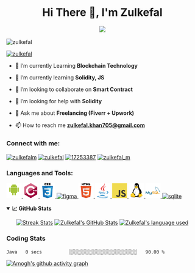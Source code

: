 <h1 align="center">Hi There 👋, I'm Zulkefal</h1>

<!-- Typing SVG by DenverCoder1 - https://github.com/DenverCoder1/readme-typing-svg -->
<p align="center">
<!--   <a href="https://github.com/DenverCoder1/readme-typing-svg"> -->
    <img src="https://readme-typing-svg.herokuapp.com?color=E22FE4&width=380&height=45&lines=I+am+Block-Chain+Enthusiast;Empowering+Others;Nice+To+Meet+You+...&center=true"></a>

</p>
<p align="left"> <img src="https://komarev.com/ghpvc/?username=zulkefal&label=Profile%20views&color=0e75b6&style=flat" alt="zulkefal" /> </p>

<p align="left"> <a href="https://github.com/ryo-ma/github-profile-trophy"><img src="https://github-profile-trophy.vercel.app/?username=zulkefal" alt="zulkefal" /></a> </p>

- 🔭 I’m currently Learning **Blockchain Technology**

- 🌱 I’m currently learning **Solidity, JS**

- 👯 I’m looking to collaborate on **Smart Contract**

- 🤝 I’m looking for help with **Solidity**

- 💬 Ask me about **Freelancing (Fiverr + Upwork)**

- 📫 How to reach me **zulkefal.khan705@gmail.com**

<h3 align="left">Connect with me:</h3>
<p align="left">
<a href="https://twitter.com/zulkefalm" target="blank"><img align="center" src="https://raw.githubusercontent.com/rahuldkjain/github-profile-readme-generator/master/src/images/icons/Social/twitter.svg" alt="zulkefalm" height="30" width="40" /></a>
<a href="https://linkedin.com/in/zulkefal" target="blank"><img align="center" src="https://raw.githubusercontent.com/rahuldkjain/github-profile-readme-generator/master/src/images/icons/Social/linked-in-alt.svg" alt="zulkefal" height="30" width="40" /></a>
<a href="https://stackoverflow.com/users/17253387" target="blank"><img align="center" src="https://raw.githubusercontent.com/rahuldkjain/github-profile-readme-generator/master/src/images/icons/Social/stack-overflow.svg" alt="17253387" height="30" width="40" /></a>
<a href="https://instagram.com/zulkefal_m" target="blank"><img align="center" src="https://raw.githubusercontent.com/rahuldkjain/github-profile-readme-generator/master/src/images/icons/Social/instagram.svg" alt="zulkefal_m" height="30" width="40" /></a>
</p>

<h3 align="left">Languages and Tools:</h3>
<p align="left"> <a href="https://developer.android.com" target="_blank" rel="noreferrer"> <img src="https://raw.githubusercontent.com/devicons/devicon/master/icons/android/android-original-wordmark.svg" alt="android" width="40" height="40"/> </a> <a href="https://www.w3schools.com/cpp/" target="_blank" rel="noreferrer"> <img src="https://raw.githubusercontent.com/devicons/devicon/master/icons/cplusplus/cplusplus-original.svg" alt="cplusplus" width="40" height="40"/> </a> <a href="https://www.w3schools.com/css/" target="_blank" rel="noreferrer"> <img src="https://raw.githubusercontent.com/devicons/devicon/master/icons/css3/css3-original-wordmark.svg" alt="css3" width="40" height="40"/> </a> <a href="https://www.figma.com/" target="_blank" rel="noreferrer"> <img src="https://www.vectorlogo.zone/logos/figma/figma-icon.svg" alt="figma" width="40" height="40"/> </a> <a href="https://www.w3.org/html/" target="_blank" rel="noreferrer"> <img src="https://raw.githubusercontent.com/devicons/devicon/master/icons/html5/html5-original-wordmark.svg" alt="html5" width="40" height="40"/> </a> <a href="https://www.java.com" target="_blank" rel="noreferrer"> <img src="https://raw.githubusercontent.com/devicons/devicon/master/icons/java/java-original.svg" alt="java" width="40" height="40"/> </a> <a href="https://developer.mozilla.org/en-US/docs/Web/JavaScript" target="_blank" rel="noreferrer"> <img src="https://raw.githubusercontent.com/devicons/devicon/master/icons/javascript/javascript-original.svg" alt="javascript" width="40" height="40"/> </a> <a href="https://www.linux.org/" target="_blank" rel="noreferrer"> <img src="https://raw.githubusercontent.com/devicons/devicon/master/icons/linux/linux-original.svg" alt="linux" width="40" height="40"/> </a> <a href="https://www.mysql.com/" target="_blank" rel="noreferrer"> <img src="https://raw.githubusercontent.com/devicons/devicon/master/icons/mysql/mysql-original-wordmark.svg" alt="mysql" width="40" height="40"/> </a> <a href="https://www.sqlite.org/" target="_blank" rel="noreferrer"> <img src="https://www.vectorlogo.zone/logos/sqlite/sqlite-icon.svg" alt="sqlite" width="40" height="40"/> </a> </p>


<details open="">
  <summary><b>📈 GitHub Stats</b></summary>
  <p align="center">
    <a href="https://github.com/zulkefal/zulkefal"><img alt="Streak Stats" src="https://github-readme-streak-stats.herokuapp.com/?user=zulkefal&theme=highcontrast"/></a>
    <a href="https://github.com/zulkefal/zulkefal"><img alt="Zulkefal's GitHub Stats" src="https://github-readme-stats.vercel.app/api?username=zulkefal&show_icons=true&theme=merko" width=55%/></a>
    <a href="https://github.com/zulkefal/zulkefal"><img alt="Zulkefal's language used" src="https://github-readme-stats.vercel.app/api/top-langs/?username=zulkefal&layout=compact&langs_count=8&theme=gruvbox" width=40%/></a>
  
</details>

### Coding Stats
<!--START_SECTION:waka-->

```text
Java   0 secs          ░░░░░░░░░░░░░░░░░░░░░░░░░   90.00 %
```

<!--END_SECTION:waka-->


<!--..-->

  
 
[![Amogh's github activity graph](https://activity-graph.herokuapp.com/graph?username=zulkefal&bg_color=000000&color=3620f7&line=5a0c99&point=1adbce&area=true&hide_border=true)](https://github.com/ashutosh00710/github-readme-activity-graph)
 
 <!--[zulkefal's GitHub activity graph](https://activity-graph.herokuapp.com/graph?username=zulkefal&theme=xcode)>
